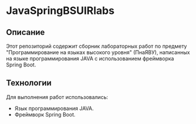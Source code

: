 # JavaSpringBSUIRlabs

## Описание

Этот репозиторий содержит сборник лабораторных работ по предмету "Программирование на языках высокого уровня" (ПнаЯВУ), написанных на языке программирования JAVA с использованием фреймворка Spring Boot.

## Технологии

Для выполнения работ использовались:
- Язык программирования JAVA.
- Фреймворк Spring Boot.
